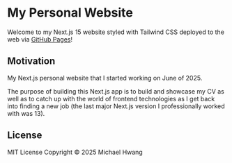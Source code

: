 # My Personal Website
Welcome to my Next.js 15 website styled with Tailwind CSS deployed to the web via
[GitHub Pages](https://pages.github.com/)!

## Motivation
My Next.js personal website that I started working on June of 2025.

The purpose of building this Next.js app is to build and showcase my CV as well as to catch up with
the world of frontend technologies as I get back into finding a new job (the last major Next.js
version I professionally worked with was 13).

## License
MIT License Copyright © 2025 Michael Hwang
